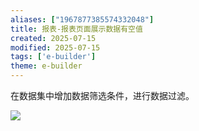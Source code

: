 ```yaml
---
aliases: ["1967877385574332048"]
title: 报表-报表页面展示数据有空值
created: 2025-07-15
modified: 2025-07-15
tags: ['e-builder']
theme: e-builder
---
```


在数据集中增加数据筛选条件，进行数据过滤。

![](3b7e3eae501d71f6567dbd841b321f21.jpg)